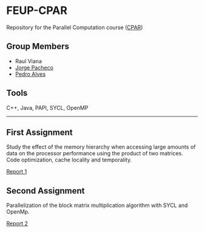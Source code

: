 # FEUP-CPAR

Repository for the Parallel Computation course ([CPAR](https://sigarra.up.pt/feup/pt/UCURR_GERAL.FICHA_UC_VIEW?pv_ocorrencia_id=459505 "Course Page"))

## Group Members

- Raul Viana
- [Jorge Pacheco](https://github.com/jorpac)
- [Pedro Alves](https://github.com/PedroAlves24)

## Tools

C++, Java, PAPI, SYCL, OpenMP

---

## First Assignment

Study the effect of the memory hierarchy when accessing large amounts of data on the processor performance using the product of two matrices.
Code optimization, cache locality and temporality.

[Report 1](https://github.com/raulviana/FEUP-CPAR/blob/main/Assigment1/doc/relatorio1.pdf)

## Second Assignment

Parallelization of the block matrix multiplication algorithm with SYCL and OpenMp.

[Report 2](https://github.com/raulviana/FEUP-CPAR/blob/main/Assigment2/docs/relatorio2.pdf)
